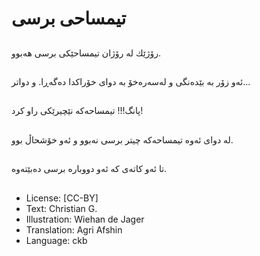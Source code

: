 # تیمساحی برسی

##
رۆژێك لە رۆژان تیمساحێكی برسی هەبوو.

##
ئەو زۆر بە بێدەنگی و لەسەرەخۆ بە دوای خۆراكدا دەگەڕا. و دواتر...

##
پانگ!!! تیمساحەكە نێچیرێكی راو كرد!

##
لە دوای ئەوە تیمساحەكە چیتر برسی نەبوو و ئەو خۆشحاڵ بوو.

##
تا ئەو كاتەی كە ئەو دووبارە برسی دەبێتەوە.

##
* License: [CC-BY]
* Text: Christian G.
* Illustration: Wiehan de Jager
* Translation: Agri Afshin
* Language: ckb

